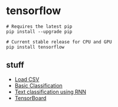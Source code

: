 # tensorflow

```shell
# Requires the latest pip
pip install --upgrade pip

# Current stable release for CPU and GPU
pip install tensorflow
```

## stuff

- [Load CSV](https://www.tensorflow.org/tutorials/load_data/csv)
- [Basic Classification](https://www.tensorflow.org/tutorials/keras/classification)
- [Text classification using RNN](https://www.tensorflow.org/text/tutorials/text_classification_rnn)
- [TensorBoard](https://www.tensorflow.org/tensorboard/get_started)